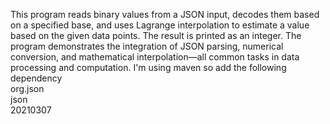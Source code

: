 This program reads binary values from a JSON input, decodes them based on a specified base, and uses Lagrange interpolation to estimate a value based on the given data points. The result is printed as an integer. The program demonstrates the integration of JSON parsing, numerical conversion, and mathematical interpolation—all common tasks in data processing and computation.
I'm using maven so add the following dependency 
<dependency>  
    <groupId>org.json</groupId>  
    <artifactId>json</artifactId>  
    <version>20210307</version>  <!-- Check for the latest version -->  
</dependency>

